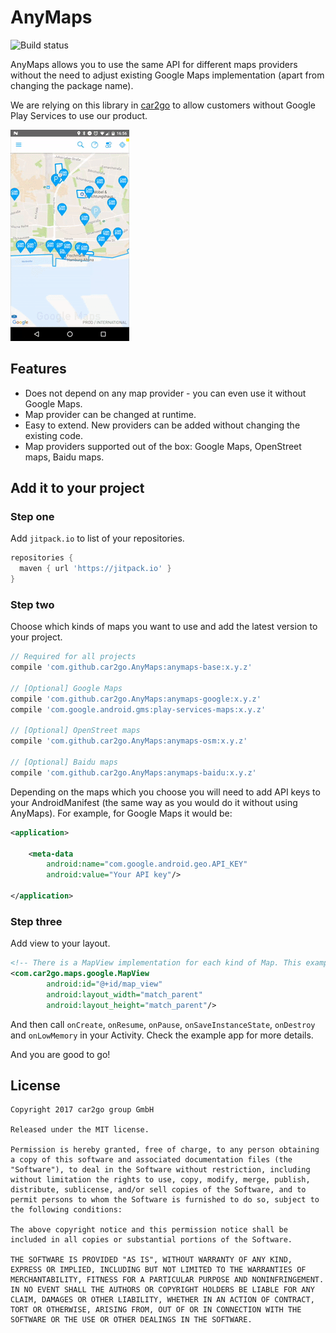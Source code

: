 # AnyMaps

![Build status](https://travis-ci.org/car2go/AnyMaps.svg?branch=master)

AnyMaps allows you to use the same API for different maps providers without the need to adjust existing Google Maps implementation (apart from changing the package name).

We are relying on this library in [car2go](https://www.car2go.com) to allow customers without Google Play Services to use our product.

![ ](/screenshot.gif)


## Features

* Does not depend on any map provider - you can even use it without Google Maps.
* Map provider can be changed at runtime.
* Easy to extend. New providers can be added without changing the existing code.
* Map providers supported out of the box: Google Maps, OpenStreet maps, Baidu maps.

## Add it to your project

### Step one

Add `jitpack.io` to list of your repositories.

```groovy
repositories {
  maven { url 'https://jitpack.io' }
}
```

### Step two

Choose which kinds of maps you want to use and add the latest version to your project.

```groovy
// Required for all projects
compile 'com.github.car2go.AnyMaps:anymaps-base:x.y.z'
 
// [Optional] Google Maps
compile 'com.github.car2go.AnyMaps:anymaps-google:x.y.z'
compile 'com.google.android.gms:play-services-maps:x.y.z'
 
// [Optional] OpenStreet maps
compile 'com.github.car2go.AnyMaps:anymaps-osm:x.y.z'
 
// [Optional] Baidu maps
compile 'com.github.car2go.AnyMaps:anymaps-baidu:x.y.z'
```

Depending on the maps which you choose you will need to add API keys to your AndroidManifest (the same way as you would do it without using AnyMaps). For example, for Google Maps it would be:

```xml
<application>
    
    <meta-data 
        android:name="com.google.android.geo.API_KEY" 
        android:value="Your API key"/>
    
</application>
```

### Step three

Add view to your layout.

```xml
<!-- There is a MapView implementation for each kind of Map. This example shows Google Maps. -->
<com.car2go.maps.google.MapView
        android:id="@+id/map_view"
        android:layout_width="match_parent"
        android:layout_height="match_parent"/>
```

And then call `onCreate`, `onResume`, `onPause`, `onSaveInstanceState`, `onDestroy` and `onLowMemory` in your Activity. Check the example app for more details.

And you are good to go!

## License

```
Copyright 2017 car2go group GmbH

Released under the MIT license.

Permission is hereby granted, free of charge, to any person obtaining a copy of this software and associated documentation files (the "Software"), to deal in the Software without restriction, including without limitation the rights to use, copy, modify, merge, publish, distribute, sublicense, and/or sell copies of the Software, and to permit persons to whom the Software is furnished to do so, subject to the following conditions:

The above copyright notice and this permission notice shall be included in all copies or substantial portions of the Software.

THE SOFTWARE IS PROVIDED "AS IS", WITHOUT WARRANTY OF ANY KIND, EXPRESS OR IMPLIED, INCLUDING BUT NOT LIMITED TO THE WARRANTIES OF MERCHANTABILITY, FITNESS FOR A PARTICULAR PURPOSE AND NONINFRINGEMENT. IN NO EVENT SHALL THE AUTHORS OR COPYRIGHT HOLDERS BE LIABLE FOR ANY CLAIM, DAMAGES OR OTHER LIABILITY, WHETHER IN AN ACTION OF CONTRACT, TORT OR OTHERWISE, ARISING FROM, OUT OF OR IN CONNECTION WITH THE SOFTWARE OR THE USE OR OTHER DEALINGS IN THE SOFTWARE.
```
